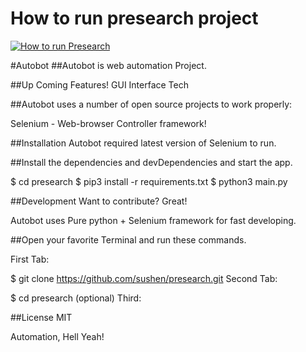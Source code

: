 # How to run presearch project

[![How to run Presearch](https://user-images.githubusercontent.com/4492335/113261369-34783980-92f1-11eb-9a83-6241b462b326.png)](https://www.youtube.com/watch?v=JLf6ORC22pQ)


#Autobot
##Autobot is web automation Project.


##Up Coming Features!
GUI Interface
Tech

##Autobot uses a number of open source projects to work properly:

Selenium - Web-browser Controller framework!

##Installation
Autobot required latest version of Selenium to run.

##Install the dependencies and devDependencies and start the app.

$ cd presearch
$ pip3 install -r requirements.txt
$ python3 main.py

##Development
Want to contribute? Great!

Autobot uses Pure python + Selenium framework for fast developing.

##Open your favorite Terminal and run these commands.

First Tab:

$ git clone https://github.com/sushen/presearch.git
Second Tab:

$ cd presearch
(optional) Third:


##License
MIT

Automation, Hell Yeah!

